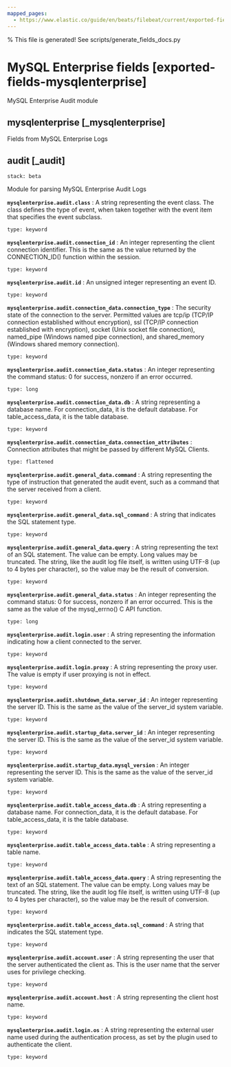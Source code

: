 ```yaml
---
mapped_pages:
  - https://www.elastic.co/guide/en/beats/filebeat/current/exported-fields-mysqlenterprise.html
---
```


% This file is generated! See scripts/generate_fields_docs.py

# MySQL Enterprise fields [exported-fields-mysqlenterprise]

MySQL Enterprise Audit module

## mysqlenterprise [_mysqlenterprise]

Fields from MySQL Enterprise Logs

## audit [_audit]

```{applies_to}
stack: beta
```

Module for parsing MySQL Enterprise Audit Logs

**`mysqlenterprise.audit.class`**
:   A string representing the event class. The class defines the type of event, when taken together with the event item that specifies the event subclass.

    type: keyword


**`mysqlenterprise.audit.connection_id`**
:   An integer representing the client connection identifier. This is the same as the value returned by the CONNECTION_ID() function within the session.

    type: keyword


**`mysqlenterprise.audit.id`**
:   An unsigned integer representing an event ID.

    type: keyword


**`mysqlenterprise.audit.connection_data.connection_type`**
:   The security state of the connection to the server. Permitted values are tcp/ip (TCP/IP connection established without encryption), ssl (TCP/IP connection established with encryption), socket (Unix socket file connection), named_pipe (Windows named pipe connection), and shared_memory (Windows shared memory connection).

    type: keyword


**`mysqlenterprise.audit.connection_data.status`**
:   An integer representing the command status: 0 for success, nonzero if an error occurred.

    type: long


**`mysqlenterprise.audit.connection_data.db`**
:   A string representing a database name. For connection_data, it is the default database. For table_access_data, it is the table database.

    type: keyword


**`mysqlenterprise.audit.connection_data.connection_attributes`**
:   Connection attributes that might be passed by different MySQL Clients.

    type: flattened


**`mysqlenterprise.audit.general_data.command`**
:   A string representing the type of instruction that generated the audit event, such as a command that the server received from a client.

    type: keyword


**`mysqlenterprise.audit.general_data.sql_command`**
:   A string that indicates the SQL statement type.

    type: keyword


**`mysqlenterprise.audit.general_data.query`**
:   A string representing the text of an SQL statement. The value can be empty. Long values may be truncated. The string, like the audit log file itself, is written using UTF-8 (up to 4 bytes per character), so the value may be the result of conversion.

    type: keyword


**`mysqlenterprise.audit.general_data.status`**
:   An integer representing the command status: 0 for success, nonzero if an error occurred. This is the same as the value of the mysql_errno() C API function.

    type: long


**`mysqlenterprise.audit.login.user`**
:   A string representing the information indicating how a client connected to the server.

    type: keyword


**`mysqlenterprise.audit.login.proxy`**
:   A string representing the proxy user. The value is empty if user proxying is not in effect.

    type: keyword


**`mysqlenterprise.audit.shutdown_data.server_id`**
:   An integer representing the server ID. This is the same as the value of the server_id system variable.

    type: keyword


**`mysqlenterprise.audit.startup_data.server_id`**
:   An integer representing the server ID. This is the same as the value of the server_id system variable.

    type: keyword


**`mysqlenterprise.audit.startup_data.mysql_version`**
:   An integer representing the server ID. This is the same as the value of the server_id system variable.

    type: keyword


**`mysqlenterprise.audit.table_access_data.db`**
:   A string representing a database name. For connection_data, it is the default database. For table_access_data, it is the table database.

    type: keyword


**`mysqlenterprise.audit.table_access_data.table`**
:   A string representing a table name.

    type: keyword


**`mysqlenterprise.audit.table_access_data.query`**
:   A string representing the text of an SQL statement. The value can be empty. Long values may be truncated. The string, like the audit log file itself, is written using UTF-8 (up to 4 bytes per character), so the value may be the result of conversion.

    type: keyword


**`mysqlenterprise.audit.table_access_data.sql_command`**
:   A string that indicates the SQL statement type.

    type: keyword


**`mysqlenterprise.audit.account.user`**
:   A string representing the user that the server authenticated the client as. This is the user name that the server uses for privilege checking.

    type: keyword


**`mysqlenterprise.audit.account.host`**
:   A string representing the client host name.

    type: keyword


**`mysqlenterprise.audit.login.os`**
:   A string representing the external user name used during the authentication process, as set by the plugin used to authenticate the client.

    type: keyword


